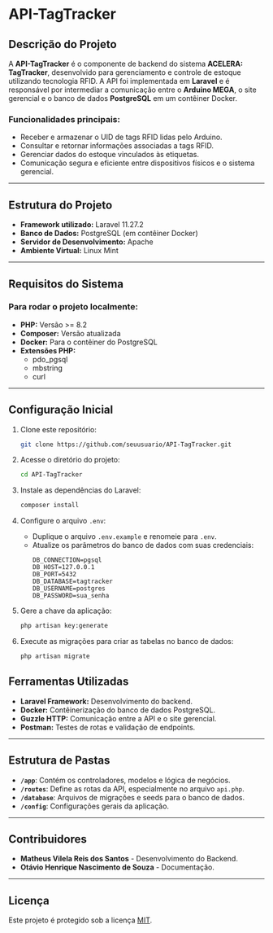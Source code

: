 # API-TagTracker  

## Descrição do Projeto  
A **API-TagTracker** é o componente de backend do sistema **ACELERA: TagTracker**, desenvolvido para gerenciamento e controle de estoque utilizando tecnologia RFID. A API foi implementada em **Laravel** e é responsável por intermediar a comunicação entre o **Arduino MEGA**, o site gerencial e o banco de dados **PostgreSQL** em um contêiner Docker.  

### Funcionalidades principais:  
- Receber e armazenar o UID de tags RFID lidas pelo Arduino.  
- Consultar e retornar informações associadas a tags RFID.  
- Gerenciar dados do estoque vinculados às etiquetas.  
- Comunicação segura e eficiente entre dispositivos físicos e o sistema gerencial.  

---

## Estrutura do Projeto  

- **Framework utilizado:** Laravel 11.27.2  
- **Banco de Dados:** PostgreSQL (em contêiner Docker)  
- **Servidor de Desenvolvimento:** Apache  
- **Ambiente Virtual:** Linux Mint  

---

## Requisitos do Sistema  

### Para rodar o projeto localmente:  
- **PHP:** Versão >= 8.2  
- **Composer:** Versão atualizada  
- **Docker:** Para o contêiner do PostgreSQL  
- **Extensões PHP:**  
  - pdo_pgsql  
  - mbstring  
  - curl  

---

## Configuração Inicial  

1. Clone este repositório:  
   ```bash  
   git clone https://github.com/seuusuario/API-TagTracker.git  
   ```  

2. Acesse o diretório do projeto:  
   ```bash  
   cd API-TagTracker  
   ```  

3. Instale as dependências do Laravel:  
   ```bash  
   composer install  
   ```  

4. Configure o arquivo `.env`:  
   - Duplique o arquivo `.env.example` e renomeie para `.env`.  
   - Atualize os parâmetros do banco de dados com suas credenciais:  
     ```dotenv  
     DB_CONNECTION=pgsql  
     DB_HOST=127.0.0.1  
     DB_PORT=5432  
     DB_DATABASE=tagtracker  
     DB_USERNAME=postgres  
     DB_PASSWORD=sua_senha  
     ```  

5. Gere a chave da aplicação:  
   ```bash  
   php artisan key:generate  
   ```  

6. Execute as migrações para criar as tabelas no banco de dados:  
   ```bash  
   php artisan migrate  
   ```  



## Ferramentas Utilizadas  

- **Laravel Framework:** Desenvolvimento do backend.  
- **Docker:** Contêinerização do banco de dados PostgreSQL.  
- **Guzzle HTTP:** Comunicação entre a API e o site gerencial.  
- **Postman:** Testes de rotas e validação de endpoints.  

---

## Estrutura de Pastas  

- **`/app`**: Contém os controladores, modelos e lógica de negócios.  
- **`/routes`**: Define as rotas da API, especialmente no arquivo `api.php`.  
- **`/database`**: Arquivos de migrações e seeds para o banco de dados.  
- **`/config`**: Configurações gerais da aplicação.  

---

## Contribuidores  

- **Matheus Vilela Reis dos Santos** - Desenvolvimento do Backend.  
- **Otávio Henrique Nascimento de Souza** - Documentação.  

---

## Licença  

Este projeto é protegido sob a licença [MIT](https://opensource.org/licenses/MIT).  
